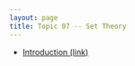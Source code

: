 ```yaml
---
layout: page
title: Topic 07 -- Set Theory
---
```


* [Introduction (link)](/math180fall2022/modules/set-theory/introduction)


